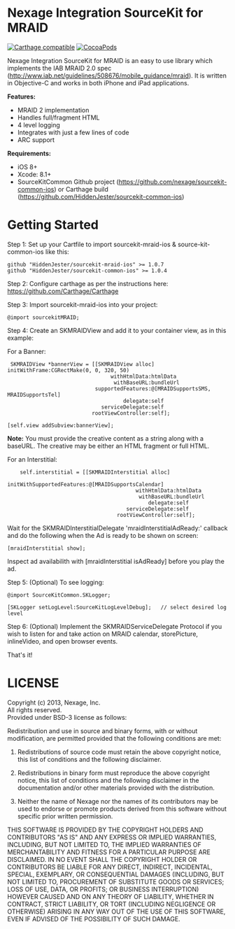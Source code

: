 Nexage Integration SourceKit for MRAID
======================================

[![Carthage compatible](https://img.shields.io/badge/Carthage-compatible-4BC51D.svg?style=flat)](https://github.com/Carthage/Carthage)
[![CocoaPods](https://img.shields.io/cocoapods/v/SourceKitMRAID.svg)](https://github.com/MagicNarwhal/sourcekit-mraid-ios)

Nexage Integration SourceKit for MRAID is an easy to use library which implements the IAB MRAID 2.0 spec (http://www.iab.net/guidelines/508676/mobile_guidance/mraid). It is 
written in Objective-C and works in both iPhone and iPad applications.

**Features:**

- MRAID 2 implementation
- Handles full/fragment HTML
- 4 level logging
- Integrates with just a few lines of code
- ARC support

**Requirements:**

- iOS 8+
- Xcode: 8.1+
- SourceKitCommon Github project (https://github.com/nexage/sourcekit-common-ios) or Carthage build (https://github.com/HiddenJester/sourcekit-common-ios)

Getting Started
===============

Step 1: Set up your Cartfile to import sourcekit-mraid-ios & source-kit-common-ios like this:

	github "HiddenJester/sourcekit-mraid-ios" >= 1.0.7
	github "HiddenJester/sourcekit-common-ios" >= 1.0.4
	
Step 2: Configure carthage as per the instructions here: https://github.com/Carthage/Carthage

Step 3: Import sourcekit-mraid-ios into your project:

	@import sourcekitMRAID;
	
Step 4: Create an SKMRAIDView and add it to your container view, as in this example:

For a Banner:

     SKMRAIDView *bannerView = [[SKMRAIDView alloc] initWithFrame:CGRectMake(0, 0, 320, 50)
                                     withHtmlData:htmlData
                                      withBaseURL:bundleUrl
                                supportedFeatures:@[MRAIDSupportsSMS, MRAIDSupportsTel]
                                         delegate:self
                                  serviceDelegate:self
                               rootViewController:self];

    [self.view addSubview:bannerView];
   
**Note:** You must provide the creative content as a string along with a baseURL.  The 
creative may be either an HTML fragment or full HTML.

For an Interstitial:
	
		self.interstitial = [[SKMRAIDInterstitial alloc]
								initWithSupportedFeatures:@[MRAIDSupportsCalendar]
                                    		 withHtmlData:htmlData
                                              withBaseURL:bundleUrl
                                                 delegate:self
                                          serviceDelegate:self
                                       rootViewController:self];

	
Wait for the SKMRAIDInterstitialDelegate 'mraidInterstitialAdReady:' callback and do the following when the Ad is ready to be shown on screen:

	[mraidInterstitial show];
    
Inspect ad availabilith with [mraidInterstitial isAdReady] before you play the ad.

Step 5: (Optional) To see logging:
	
	@import SourceKitCommon.SKLogger;

	[SKLogger setLogLevel:SourceKitLogLevelDebug];   // select desired log level

Step 6: (Optional) Implement the SKMRAIDServiceDelegate Protocol if you wish to listen for and take action on MRAID calendar, storePicture, inlineVideo, and open browser events.

That's it! 


LICENSE
=======

Copyright (c) 2013, Nexage, Inc.<br/> 
All rights reserved.<br/>
Provided under BSD-3 license as follows:<br/>

Redistribution and use in source and binary forms, with or without
modification, are permitted provided that the following conditions are
met:

1.  Redistributions of source code must retain the above copyright notice,
    this list of conditions and the following disclaimer.

2.  Redistributions in binary form must reproduce the above copyright
    notice, this list of conditions and the following disclaimer in the
    documentation and/or other materials provided with the distribution.

3.  Neither the name of Nexage nor the names of its
    contributors may be used to endorse or promote products derived from
    this software without specific prior written permission.

THIS SOFTWARE IS PROVIDED BY THE COPYRIGHT HOLDERS AND CONTRIBUTORS "AS
IS" AND ANY EXPRESS OR IMPLIED WARRANTIES, INCLUDING, BUT NOT LIMITED
TO, THE IMPLIED WARRANTIES OF MERCHANTABILITY AND FITNESS FOR A
PARTICULAR PURPOSE ARE DISCLAIMED. IN NO EVENT SHALL THE COPYRIGHT
HOLDER OR CONTRIBUTORS BE LIABLE FOR ANY DIRECT, INDIRECT, INCIDENTAL,
SPECIAL, EXEMPLARY, OR CONSEQUENTIAL DAMAGES (INCLUDING, BUT NOT LIMITED
TO, PROCUREMENT OF SUBSTITUTE GOODS OR SERVICES; LOSS OF USE, DATA, OR
PROFITS; OR BUSINESS INTERRUPTION) HOWEVER CAUSED AND ON ANY THEORY OF
LIABILITY, WHETHER IN CONTRACT, STRICT LIABILITY, OR TORT (INCLUDING
NEGLIGENCE OR OTHERWISE) ARISING IN ANY WAY OUT OF THE USE OF THIS
SOFTWARE, EVEN IF ADVISED OF THE POSSIBILITY OF SUCH DAMAGE.
